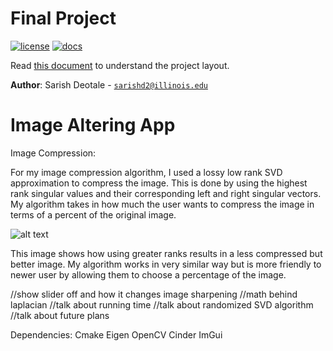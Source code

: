 # Final Project

[![license](https://img.shields.io/badge/license-MIT-green)](LICENSE)
[![docs](https://img.shields.io/badge/docs-yes-brightgreen)](docs/README.md)

Read [this document](https://github.com/CS126SP20/project-proposal-notSarish) to understand the project
layout.

**Author**: Sarish Deotale - [`sarishd2@illinois.edu`](mailto:sarishd2@illinois.edu)

# Image Altering App

Image Compression:

For my image compression algorithm, I used a lossy low rank SVD approximation to compress the image. This is done by using the highest rank singular values and their corresponding left and right singular vectors. My algorithm takes in how much the user wants to compress the image in terms of a percent of the original image.

![alt text](https://www.google.com/url?sa=i&url=https%3A%2F%2Fwww.semanticscholar.org%2Fpaper%2FLossy-image-compression-using-SVD-coding-algorithm-Aishwarya-Ramesh%2F6d3c3acb5e020bb13eb64194b4456e7550197ed8%2Ffigure%2F0&psig=AOvVaw1Ye4Ym9sguzHT45tTtf5Ug&ust=1588909579057000&source=images&cd=vfe&ved=0CAIQjRxqFwoTCJiBz8vroOkCFQAAAAAdAAAAABAO)

This image shows how using greater ranks results in a less compressed but better image. My algorithm works in very similar way but is more friendly to newer user by allowing them to choose a percentage of the image.


//show slider off and how it changes image sharpening
//math behind laplacian
//talk about running time
//talk about randomized SVD algorithm
//talk about future plans

Dependencies:
Cmake
Eigen
OpenCV
Cinder ImGui


